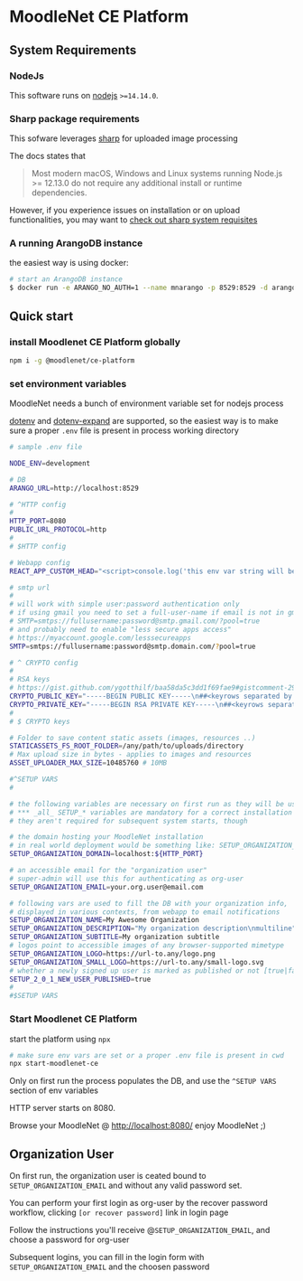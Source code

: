 # MoodleNet CE Platform

## System Requirements

### NodeJs

This software runs on [nodejs](https://nodejs.org/) `>=14.14.0`.

### Sharp package requirements

This sofware leverages [sharp](https://www.npmjs.com/package/sharp) for uploaded image processing

The docs states that

> Most modern macOS, Windows and Linux systems running Node.js >= 12.13.0 do not require any additional install or runtime dependencies.

However, if you experience issues on installation or on upload functionalities, you may want to [check out sharp system requisites](https://github.com/lovell/sharp/tree/master/docs)

### A running ArangoDB instance

the easiest way is using docker:

```sh
# start an ArangoDB instance
$ docker run -e ARANGO_NO_AUTH=1 --name mnarango -p 8529:8529 -d arangodb
```

## Quick start

### install Moodlenet CE Platform globally

```sh
npm i -g @moodlenet/ce-platform
```

### set environment variables

MoodleNet needs a bunch of environment variable set for nodejs process

[dotenv](https://www.npmjs.com/package/dotenv) and [dotenv-expand](https://www.npmjs.com/package/dotenv-expand) are supported, so the easiest way is to make sure a proper `.env` file is present in process working directory

```sh
# sample .env file

NODE_ENV=development

# DB
ARANGO_URL=http://localhost:8529

# ^HTTP config
#
HTTP_PORT=8080
PUBLIC_URL_PROTOCOL=http
#
# $HTTP config

# Webapp config
REACT_APP_CUSTOM_HEAD="<script>console.log('this env var string will be embedded as-is in HTML>HEAD')</script>"

# smtp url
#
# will work with simple user:password authentication only
# if using gmail you need to set a full-user-name if email is not in gmail domain
# SMTP=smtps://fullusername:password@smtp.gmail.com/?pool=true
# and probably need to enable "less secure apps access"
# https://myaccount.google.com/lesssecureapps
SMTP=smtps://fullusername:password@smtp.domain.com/?pool=true

# ^ CRYPTO config
#
# RSA keys
# https://gist.github.com/ygotthilf/baa58da5c3dd1f69fae9#gistcomment-2932501
CRYPTO_PUBLIC_KEY="-----BEGIN PUBLIC KEY-----\n##<keyrows separated by \n>##\n-----END PUBLIC KEY-----"
CRYPTO_PRIVATE_KEY="-----BEGIN RSA PRIVATE KEY-----\n##<keyrows separated by \n>##\n-----END RSA PRIVATE KEY-----"
#
# $ CRYPTO keys

# Folder to save content static assets (images, resources ..)
STATICASSETS_FS_ROOT_FOLDER=/any/path/to/uploads/directory
# Max upload size in bytes - applies to images and resources
ASSET_UPLOADER_MAX_SIZE=10485760 # 10MB

#^SETUP VARS
#

# the following variables are necessary on first run as they will be used for initial DB population
# *** _all_ SETUP_* variables are mandatory for a correct installation ***
# they aren't required for subsequent system starts, though

# the domain hosting your MoodleNet installation
# in real world deployment would be something like: SETUP_ORGANIZATION_DOMAIN=my.example.domain.com
SETUP_ORGANIZATION_DOMAIN=localhost:${HTTP_PORT}

# an accessible email for the "organization user"
# super-admin will use this for authenticating as org-user
SETUP_ORGANIZATION_EMAIL=your.org.user@email.com

# following vars are used to fill the DB with your organization info,
# displayed in various contexts, from webapp to email notifications
SETUP_ORGANIZATION_NAME=My Awesome Organization
SETUP_ORGANIZATION_DESCRIPTION="My organization description\nmultiline"
SETUP_ORGANIZATION_SUBTITLE=My organization subtitle
# logos point to accessible images of any browser-supported mimetype
SETUP_ORGANIZATION_LOGO=https://url-to.any/logo.png
SETUP_ORGANIZATION_SMALL_LOGO=https://url-to.any/small-logo.svg
# whether a newly signed up user is marked as published or not [true|false]
SETUP_2_0_1_NEW_USER_PUBLISHED=true 
#
#$SETUP VARS
```

### Start Moodlenet CE Platform

start the platform using `npx`

```sh
# make sure env vars are set or a proper .env file is present in cwd
npx start-moodlenet-ce
```

Only on first run the process populates the DB, and use the `^SETUP VARS` section of env variables

HTTP server starts on 8080.

Browse your MoodleNet @ [http://localhost:8080/](http://localhost:8080/) enjoy MoodleNet ;)

## Organization User

On first run, the organization user is ceated bound to `SETUP_ORGANIZATION_EMAIL` and without any valid password set.

You can perform your first login as org-user by the recover password workflow, clicking `[or recover password]` link in login page

Follow the instructions you'll receive @`SETUP_ORGANIZATION_EMAIL`, and choose a password for org-user

Subsequent logins, you can fill in the login form with `SETUP_ORGANIZATION_EMAIL` and the choosen password

